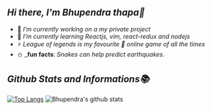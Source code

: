 ## _Hi there, I'm Bhupendra thapa👋_
- 🔭 _I’m currently working on a my private project_
- 🌱 _I’m currently learning Reactjs, vim, react-redux and nodejs_
- ⚡ _League of legends is my favourite 💚 online game of all the times_
- ⛄ _**fun facts**: _Snakes can help predict earthquakes_.<br/>
## _Github Stats and Informations📚_
[![Top Langs](https://github-readme-stats.vercel.app/api/top-langs/?username=cococolacode&layout=compact)](https://github.com/cococolacode/github-readme-stats)
![Bhupendra's github stats](https://github-readme-stats.vercel.app/api?username=cococolacode&layout=compact&show_icons=true)





